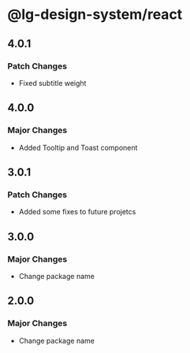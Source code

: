 # @lg-design-system/react

## 4.0.1

### Patch Changes

- Fixed subtitle weight

## 4.0.0

### Major Changes

- Added Tooltip and Toast component

## 3.0.1

### Patch Changes

- Added some fixes to future projetcs

## 3.0.0

### Major Changes

- Change package name

## 2.0.0

### Major Changes

- Change package name
